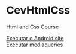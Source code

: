 # CevHtmlCss
 Html and Css Course


<a href='https://bbras81.github.io/CevHtmlCss/Exercicios/d10/index.html'>Executar o Android site </a> <br>
<a href='https://github.com/bbras81/modulo4/ex026/mq002/index.html'>Executar mediaqueries</a>
